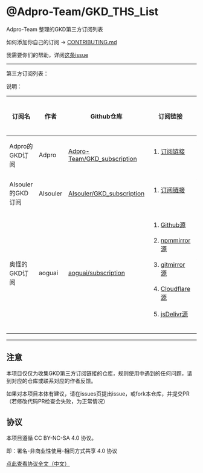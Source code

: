 # @Adpro-Team/GKD_THS_List

Adpro-Team 整理的GKD第三方订阅列表

如何添加你自己的订阅 -> [CONTRIBUTING.md](./CONTRIBUTING.md)

我需要你们的帮助，详阅[这条issue](https://github.com/Adpro-Team/GKD_THS_List/issues/7)

---

第三方订阅列表：

说明：

|订阅名|作者|Github仓库|订阅链接|维护状态|
|-----|---|---------|-------|------|
|Adpro的GKD订阅|Adpro|[Adpro-Team/GKD_subscription](https://github.com/Adpro-Team/GKD_subscription/tree/main)|<ol><li>[订阅链接](https://raw.gitmirror.com/Adpro-Team/GKD_subscription/main/dist/Adpro_gkd.json5)</li><br></ol>|仍在维护||AIsouler的GKD订阅|AIsouler|[AIsouler/GKD_subscription](https://github.com/AIsouler/GKD_subscription/tree/main)|<ol><li>[订阅链接](https://raw.gitmirror.com/AIsouler/GKD_subscription/main/dist/AIsouler_gkd.json5)</li><br></ol>|仍在维护||奥怪的GKD订阅|aoguai|[aoguai/subscription](https://github.com/aoguai/subscription/tree/custom)|<ol><li>[Github源](https://raw.githubusercontent.com/aoguai/subscription/custom/dist/aoguai_gkd.json5)</li><br><li>[npmmirror源](https://registry.npmmirror.com/@aoguai/subscription/latest/files)</li><br><li>[gitmirror源](https://raw.gitmirror.com/aoguai/subscription/custom/dist/aoguai_gkd.json5)</li><br><li>[Cloudflare源](https://gkd.aoguai.top/)</li><br><li>[jsDelivr源](https://cdn.jsdelivr.net/gh/aoguai/subscription@custom/dist/aoguai_gkd.json5)</li><br></ol>|仍在维护|

---

## 注意

本项目仅仅为收集GKD第三方订阅链接的仓库，规则使用中遇到的任何问题，请到对应的仓库或联系对应的作者反馈。

如果对本项目本体有建议，请在issues页提出issue，或fork本仓库，并提交PR（若修改代码PR检查会失败，为正常情况）

## 协议

本项目遵循 CC BY-NC-SA 4.0 协议。

即：署名-非商业性使用-相同方式共享 4.0 协议

[点此查看协议全文（中文）](https://creativecommons.org/licenses/by-nc-sa/4.0/legalcode.zh-hans)
